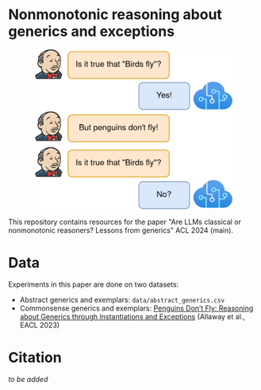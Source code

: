 # Nonmonotonic reasoning about generics and exceptions

<p align="center">
<img src="figures/nonmonotonicreasoning_highres.png" alt="nonmonotonicreasoningwithgenerics" width="400"/>
</p>

This repository contains resources for the paper "Are LLMs classical or nonmonotonic reasoners? Lessons from generics" ACL 2024 (main).

# Data

Experiments in this paper are done on two datasets:
* Abstract generics and exemplars: `data/abstract_generics.csv`
* Commonsense generics and exemplars: [Penguins Don’t Fly: Reasoning about Generics through Instantiations and Exceptions](https://aclanthology.org/2023.eacl-main.192) (Allaway et al., EACL 2023)

# Citation

*to be added*
